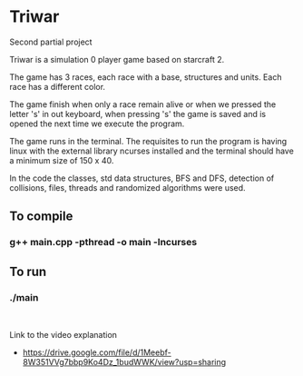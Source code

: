 # Triwar

Second partial project


Triwar is a simulation 0 player game based on starcraft 2. 

The game has 3 races, each race with a base, structures and units. Each race has a different color. 

The game finish when only a race remain alive or when we pressed the letter 's' in out keyboard, when pressing 's' the game is saved and is opened the next time we execute the program.

The game runs in the terminal. The requisites to run the program is having linux with the external library ncurses installed and the terminal should have a minimum size of 150 x 40.

In the code the classes, std data structures, BFS and DFS, detection of collisions, files, threads and randomized algorithms were used.

## To compile

### g++ main.cpp -pthread -o main -lncurses

## To run

### ./main

<br>

Link to the video explanation 
- https://drive.google.com/file/d/1Meebf-8W351VVg7bbp9Ko4Dz_1budWWK/view?usp=sharing